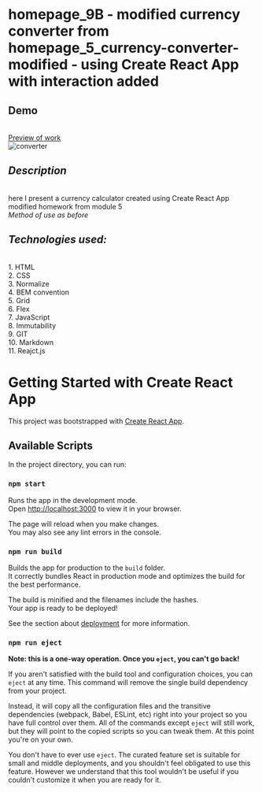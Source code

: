 # homepage_9B - modified currency converter from homepage_5_currency-converter-modified - using Create React App with interaction added
## Demo
<br><a rel="noreferrer noopener" target="_blank" href="https://parvinaodinaeva.github.io/currency_converter/" title="currency_converter">Preview of work</a>
<br>![converter](https://i.postimg.cc/Y2Z0hx4g/background.jpg)
## *Description*
<br>here I present a currency calculator created using Create React App modified homework from module 5
<br>*Method of use as before*

## *Technologies used:*
<br>1. HTML
<br>2. CSS
<br>3. Normalize
<br>4. BEM convention
<br>5. Grid
<br>6. Flex
<br>7. JavaScript
<br>8. Immutability
<br>9. GIT
<br>10. Markdown
<br>11. Reajct.js



# Getting Started with Create React App

This project was bootstrapped with [Create React App](https://github.com/facebook/create-react-app).

## Available Scripts

In the project directory, you can run:

### `npm start`

Runs the app in the development mode.\
Open [http://localhost:3000](http://localhost:3000) to view it in your browser.

The page will reload when you make changes.\
You may also see any lint errors in the console.

### `npm run build`

Builds the app for production to the `build` folder.\
It correctly bundles React in production mode and optimizes the build for the best performance.

The build is minified and the filenames include the hashes.\
Your app is ready to be deployed!

See the section about [deployment](https://facebook.github.io/create-react-app/docs/deployment) for more information.

### `npm run eject`

**Note: this is a one-way operation. Once you `eject`, you can't go back!**

If you aren't satisfied with the build tool and configuration choices, you can `eject` at any time. This command will remove the single build dependency from your project.

Instead, it will copy all the configuration files and the transitive dependencies (webpack, Babel, ESLint, etc) right into your project so you have full control over them. All of the commands except `eject` will still work, but they will point to the copied scripts so you can tweak them. At this point you're on your own.

You don't have to ever use `eject`. The curated feature set is suitable for small and middle deployments, and you shouldn't feel obligated to use this feature. However we understand that this tool wouldn't be useful if you couldn't customize it when you are ready for it.